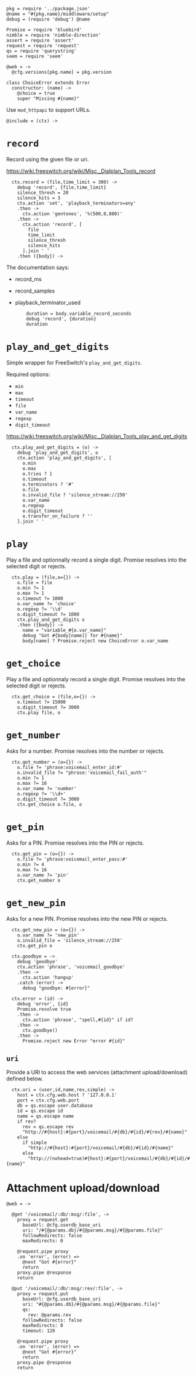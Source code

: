     pkg = require '../package.json'
    @name = "#{pkg.name}/middleware/setup"
    debug = (require 'debug') @name

    Promise = require 'bluebird'
    nimble = require 'nimble-direction'
    assert = require 'assert'
    request = require 'request'
    qs = require 'querystring'
    seem = require 'seem'

    @web = ->
      @cfg.versions[pkg.name] = pkg.version

    class ChoiceError extends Error
      constructor: (name) ->
        @choice = true
        super "Missing #{name}"

Use `mod_httpapi` to support URLs.

    @include = (ctx) ->


`record`
========

Record using the given file or uri.

https://wiki.freeswitch.org/wiki/Misc._Dialplan_Tools_record

      ctx.record = (file,time_limit = 300) ->
        debug 'record', {file,time_limit}
        silence_thresh = 20
        silence_hits = 3
        ctx.action 'set', 'playback_terminators=any'
        .then ->
          ctx.action 'gentones', '%(500,0,800)'
        .then ->
          ctx.action 'record', [
            file
            time_limit
            silence_thresh
            silence_hits
          ].join ' '
        .then ({body}) ->

The documentation says:
- record_ms
- record_samples
- playback_terminator_used

          duration = body.variable_record_seconds
          debug 'record', {duration}
          duration

`play_and_get_digits`
=====================

Simple wrapper for FreeSwitch's `play_and_get_digits`.

Required options:
- `min`
- `max`
- `timeout`
- `file`
- `var_name`
- `regexp`
- `digit_timeout`


https://wiki.freeswitch.org/wiki/Misc._Dialplan_Tools_play_and_get_digits

      ctx.play_and_get_digits = (o) ->
        debug 'play_and_get_digits', o
        ctx.action 'play_and_get_digits', [
          o.min
          o.max
          o.tries ? 1
          o.timeout
          o.terminators ? '#'
          o.file
          o.invalid_file ? 'silence_stream://250'
          o.var_name
          o.regexp
          o.digit_timeout
          o.transfer_on_failure ? ''
        ].join ' '

`play`
======

Play a file and optionnally record a single digit.
Promise resolves into the selected digit or rejects.

      ctx.play = (file,o={}) ->
        o.file = file
        o.min ?= 1
        o.max ?= 1
        o.timeout ?= 1000
        o.var_name ?= 'choice'
        o.regexp ?= '\\d'
        o.digit_timeout ?= 1000
        ctx.play_and_get_digits o
        .then ({body}) ->
          name = "variable_#{o.var_name}"
          debug "Got #{body[name]} for #{name}"
          body[name] ? Promise.reject new ChoiceError o.var_name

`get_choice`
========

Play a file and optionnaly record a single digit.
Promise resolves into the selected digit or rejects.

      ctx.get_choice = (file,o={}) ->
        o.timeout ?= 15000
        o.digit_timeout ?= 3000
        ctx.play file, o

`get_number`
============

Asks for a number.
Promise resolves into the number or rejects.

      ctx.get_number = (o={}) ->
        o.file ?= 'phrase:voicemail_enter_id:#'
        o.invalid_file ?= "phrase:'voicemail_fail_auth'"
        o.min ?= 1
        o.max ?= 16
        o.var_name ?= 'number'
        o.regexp ?= '\\d+'
        o.digit_timeout ?= 3000
        ctx.get_choice o.file, o

`get_pin`
=========

Asks for a PIN.
Promise resolves into the PIN or rejects.

      ctx.get_pin = (o={}) ->
        o.file ?= 'phrase:voicemail_enter_pass:#'
        o.min ?= 4
        o.max ?= 16
        o.var_name ?= 'pin'
        ctx.get_number o

`get_new_pin`
=============

Asks for a new PIN.
Promise resolves into the new PIN or rejects.

      ctx.get_new_pin = (o={}) ->
        o.var_name ?= 'new_pin'
        o.invalid_file = 'silence_stream://250'
        ctx.get_pin o

      ctx.goodbye = ->
        debug 'goodbye'
        ctx.action 'phrase', 'voicemail_goodbye'
        .then ->
          ctx.action 'hangup'
        .catch (error) ->
          debug "goodbye: #{error}"

      ctx.error = (id) ->
        debug 'error', {id}
        Promise.resolve true
        .then ->
          ctx.action 'phrase', "spell,#{id}" if id?
        .then ->
          ctx.goodbye()
        .then ->
          Promise.reject new Error "error #{id}"

`uri`
-----

Provide a URI to access the web services (attachment upload/download) defined below.

      ctx.uri = (user,id,name,rev,simple) ->
        host = ctx.cfg.web.host ? '127.0.0.1'
        port = ctx.cfg.web.port
        db = qs.escape user.database
        id = qs.escape id
        name = qs.escape name
        if rev?
          rev = qs.escape rev
          "http://#{host}:#{port}/voicemail/#{db}/#{id}/#{rev}/#{name}"
        else
          if simple
            "http://#{host}:#{port}/voicemail/#{db}/#{id}/#{name}"
          else
            "http://(nohead=true)#{host}:#{port}/voicemail/#{db}/#{id}/#{name}"

Attachment upload/download
==========================

    @web = ->

      @get '/voicemail/:db/:msg/:file', ->
        proxy = request.get
          baseUrl: @cfg.userdb_base_uri
          uri: "/#{@params.db}/#{@params.msg}/#{@params.file}"
          followRedirects: false
          maxRedirects: 0

        @request.pipe proxy
        .on 'error', (error) =>
          @next "Got #{error}"
          return
        proxy.pipe @response
        return

      @put '/voicemail/:db/:msg/:rev/:file', ->
        proxy = request.put
          baseUrl: @cfg.userdb_base_uri
          uri: "#{@params.db}/#{@params.msg}/#{@params.file}"
          qs:
            rev: @params.rev
          followRedirects: false
          maxRedirects: 0
          timeout: 120

        @request.pipe proxy
        .on 'error', (error) =>
          @next "Got #{error}"
          return
        proxy.pipe @response
        return
